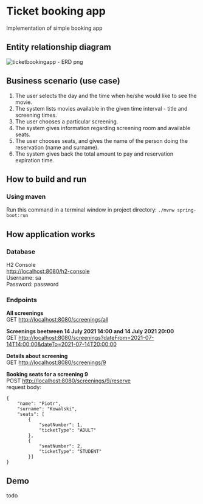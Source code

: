 # Ticket booking app
Implementation of simple booking app
## Entity relationship diagram
![ticketbookingapp - ERD png](https://user-images.githubusercontent.com/62755330/124813681-74d8fa80-df65-11eb-88ee-dc272a017552.png)


## Business scenario (use case)
1. The user selects the day and the time when he/she would like to see the movie.
2. The system lists movies available in the given time interval - title and screening
times.
3. The user chooses a particular screening.
4. The system gives information regarding screening room and available seats.
5. The user chooses seats, and gives the name of the person doing the reservation
(name and surname).
6. The system gives back the total amount to pay and reservation expiration time.

## How to build and run
### Using maven
Run this command in a terminal window in project directory:
```./mvnw spring-boot:run```

## How application works
### Database
H2 Console  
[http://localhost:8080/h2-console](http://localhost:8080/h2-console)  
Username: sa  
Password: password  

### Endpoints
**All screenings**  
GET [http://localhost:8080/screenings/all](http://localhost:8080/screenings/all)  

**Screenings beetween 14 July 2021 14:00 and 14 July 2021 20:00**  
GET [http://localhost:8080/screenings?dateFrom=2021-07-14T14:00:00&dateTo=2021-07-14T20:00:00](http://localhost:8080/screenings?dateFrom=2021-07-14T14:00:00&dateTo=2021-07-14T20:00:00)  

**Details about screening**  
GET [http://localhost:8080/screenings/9](http://localhost:8080/screenings/9)  

**Booking seats for a screening 9**  
POST [http://localhost:8080/screenings/9/reserve](http://localhost:8080/screenings/9/reserve)  
request body:  
``` 
{
    "name": "Piotr",
    "surname": "Kowalski",
    "seats": [
        {
            "seatNumber": 1,
            "ticketType": "ADULT"
        },
        {
            "seatNumber": 2,
            "ticketType": "STUDENT"
        }]
}
```
## Demo
todo




